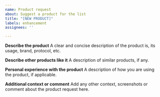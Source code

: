 ```yaml
---
name: Product request
about: Suggest a product for the list
title: "[NEW PRODUCT]"
labels: enhancement
assignees: ''

---
```


**Describe the product**
A clear and concise description of the product is, its usage, brand, protocol, etc.

**Describe other products like it**
A description of similar products, if any.

**Personal experience with the product**
A description of how you are using the product, if applicable.

**Additional context or comment**
Add any other context, screenshots or comment about the product request here.
